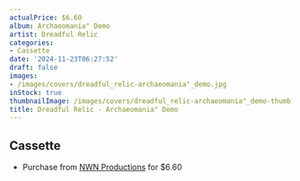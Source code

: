 ```yaml
---
actualPrice: $6.60
album: Archaeomania" Demo
artist: Dreadful Relic
categories:
- Cassette
date: '2024-11-23T06:27:52'
draft: false
images:
- /images/covers/dreadful_relic-archaeomania"_demo.jpg
inStock: true
thumbnailImage: /images/covers/dreadful_relic-archaeomania"_demo-thumb.jpg
title: Dreadful Relic - Archaeomania" Demo
---
```


## Cassette
* Purchase from [NWN Productions](http://shop.nwnprod.com/index.php?route=product/product&path=73&product_id=54803&sort=pd.name&order=ASC) for $6.60
